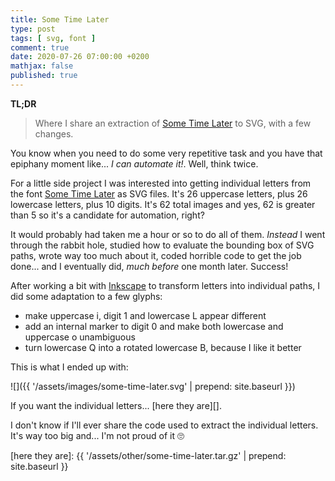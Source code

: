 ```yaml
---
title: Some Time Later
type: post
tags: [ svg, font ]
comment: true
date: 2020-07-26 07:00:00 +0200
mathjax: false
published: true
---
```


**TL;DR**

> Where I share an extraction of [Some Time Later][] to SVG, with a few
> changes.

You know when you need to do some very repetitive task and you have that
epiphany moment like... *I can automate it!*. Well, think twice.

For a little side project I was interested into getting individual
letters from the font [Some Time Later][] as SVG files. It's 26
uppercase letters, plus 26 lowercase letters, plus 10 digits. It's 62
total images and yes, 62 is greater than 5 so it's a candidate for
automation, right?

It would probably had taken me a hour or so to do all of them. *Instead*
I went through the rabbit hole, studied how to evaluate the bounding box
of SVG paths, wrote way too much about it, coded horrible code to get
the job done... and I eventually did, *much before* one month later.
Success!

After working a bit with [Inkscape][] to transform letters into
individual paths, I did some adaptation to a few glyphs:

- make uppercase i, digit 1 and lowercase L appear different
- add an internal marker to digit 0 and make both lowercase and
  uppercase o unambiguous
- turn lowercase Q into a rotated lowercase B, because I like it better

This is what I ended up with:

![]({{ '/assets/images/some-time-later.svg' | prepend: site.baseurl }})

If you want the individual letters... [here they are][].

I don't know if I'll ever share the code used to extract the individual
letters. It's way too big and... I'm not proud of it 🙄


[Some Time Later]: https://github.com/ctrlcctrlv/some-time-later
[Inkscape]: https://inkscape.org/
[here they are]: {{ '/assets/other/some-time-later.tar.gz' | prepend: site.baseurl }}
